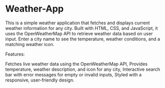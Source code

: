 # Weather-App
This is a simple weather application that fetches and displays current weather information for any city. Built with HTML, CSS, and JavaScript, it uses the OpenWeatherMap API to retrieve weather data based on user input. Enter a city name to see the temperature, weather conditions, and a matching weather icon.

Features:

Fetches live weather data using the OpenWeatherMap API,
Provides temperature, weather description, and icon for any city,
Interactive search bar with error messages for empty or invalid inputs,
Styled with a responsive, user-friendly design.
